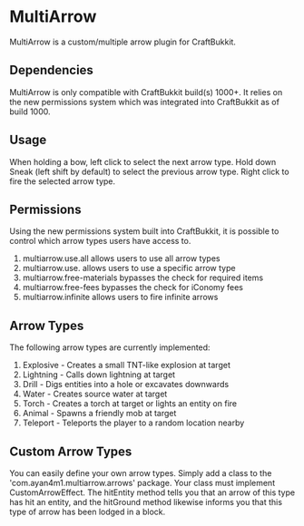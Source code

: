 MultiArrow
==========

MultiArrow is a custom/multiple arrow plugin for CraftBukkit.

## Dependencies

MultiArrow is only compatible with CraftBukkit build(s) 1000+.
It relies on the new permissions system which was integrated
into CraftBukkit as of build 1000.

## Usage

When holding a bow, left click to select the next arrow type.
Hold down Sneak (left shift by default) to select the previous
arrow type. Right click to fire the selected arrow type.

## Permissions

Using the new permissions system built into CraftBukkit, it is
possible to control which arrow types users have access to.

1. multiarrow.use.all allows users to use all arrow types
2. multiarrow.use.<name> allows users to use a specific arrow type
3. multiarrow.free-materials bypasses the check for required items
4. multiarrow.free-fees bypasses the check for iConomy fees
5. multiarrow.infinite allows users to fire infinite arrows


## Arrow Types

The following arrow types are currently implemented:

1. Explosive - Creates a small TNT-like explosion at target
2. Lightning - Calls down lightning at target
3. Drill - Digs entities into a hole or excavates downwards
4. Water - Creates source water at target
5. Torch - Creates a torch at target or lights an entity on fire
6. Animal - Spawns a friendly mob at target
7. Teleport - Teleports the player to a random location nearby

## Custom Arrow Types

You can easily define your own arrow types. Simply add a class
to the 'com.ayan4m1.multiarrow.arrows' package. Your class must
implement CustomArrowEffect. The hitEntity method tells you
that an arrow of this type has hit an entity, and the hitGround
method likewise informs you that this type of arrow has been
lodged in a block.
